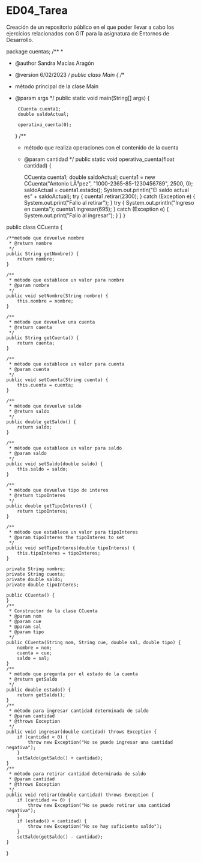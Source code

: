 # ED04_Tarea
Creación de un repositorio público en el que poder llevar a cabo los ejercicios relacionados con GIT para la asignatura de Entornos de Desarrollo.


package cuentas;
/**
 * 
 * @author Sandra Macías Aragón
 * @version 6/02/2023
 */
public class Main {
/**
 * método principal de la clase Main
 * @param args 
 */
    public static void main(String[] args) {
    
        CCuenta cuenta1;
        double saldoActual;

        operativa_cuenta(0);
    }
    /**
     * método que realiza operaciones con el contenido de la cuenta
     * @param cantidad 
     */
    public static void operativa_cuenta(float cantidad) {
        
        CCuenta cuenta1;
        double saldoActual;
        cuenta1 = new CCuenta("Antonio LÃ³pez", "1000-2365-85-1230456789", 2500, 0);
        saldoActual = cuenta1.estado();
        System.out.println("El saldo actual es" + saldoActual);
        try {
            cuenta1.retirar(2300);
        } catch (Exception e) {
            System.out.print("Fallo al retirar");
        }
        try {
            System.out.println("Ingreso en cuenta");
            cuenta1.ingresar(695);
        } catch (Exception e) {
            System.out.print("Fallo al ingresar");
        }
    }
}


public class CCuenta {

    /**método que devuelve nombre
     * @return nombre
     */
    public String getNombre() {
        return nombre;
    }

    /**
     * método que establece un valor para nombre
     * @param nombre 
     */
    public void setNombre(String nombre) {
        this.nombre = nombre;
    }

    /**
     * método que devuelve una cuenta
     * @return cuenta
     */
    public String getCuenta() {
        return cuenta;
    }

    /**
     * método que establece un valor para cuenta
     * @param cuenta
     */
    public void setCuenta(String cuenta) {
        this.cuenta = cuenta;
    }

    /**
     * método que devuelve saldo
     * @return saldo
     */
    public double getSaldo() {
        return saldo;
    }

    /**
     * método que establece un valor para saldo
     * @param saldo 
     */
    public void setSaldo(double saldo) {
        this.saldo = saldo;
    }

    /**
     * método que devuelve tipo de interes
     * @return tipoInteres
     */
    public double getTipoInteres() {
        return tipoInteres;
    }

    /**
     * método que establece un valor para tipoInteres
     * @param tipoInteres the tipoInteres to set
     */
    public void setTipoInteres(double tipoInteres) {
        this.tipoInteres = tipoInteres;
    }
    
    private String nombre;
    private String cuenta;
    private double saldo;
    private double tipoInteres;
  
    public CCuenta() {
    }
    /**
     * Constructor de la clase CCuenta
     * @param nom
     * @param cue
     * @param sal
     * @param tipo 
     */
    public CCuenta(String nom, String cue, double sal, double tipo) {
        nombre = nom;
        cuenta = cue;
        saldo = sal;
    }
    /**
     * método que pregunta por el estado de la cuenta
     * @return getSaldo
     */
    public double estado() {
        return getSaldo();
    }
    /**
     * método para ingresar cantidad determinada de saldo
     * @param cantidad
     * @throws Exception 
     */
    public void ingresar(double cantidad) throws Exception {
        if (cantidad < 0) {
            throw new Exception("No se puede ingresar una cantidad negativa");
        }
        setSaldo(getSaldo() + cantidad);
    }
    /**
     * método para retirar cantidad determinada de saldo
     * @param cantidad
     * @throws Exception 
     */
    public void retirar(double cantidad) throws Exception {
        if (cantidad <= 0) {
            throw new Exception("No se puede retirar una cantidad negativa");
        }
        if (estado() < cantidad) {
            throw new Exception("No se hay suficiente saldo");
        }
        setSaldo(getSaldo() - cantidad);
    }
    
}
